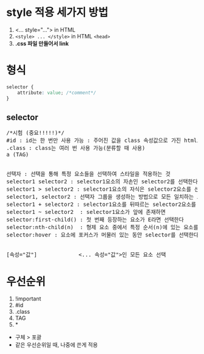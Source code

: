 # style 적용 세가지 방법
1. <... style="..."> in HTML
1. ```<style> ... </style>``` in HTML ```<head>```
1. __.css 파일 만들어서 link__

# 형식
```css 
selector {
    attribute: value; /*comment*/
}
```

## selector
<pre>
/*시험 (중요!!!!!)*/
#id : id는 한 번만 사용 가능 : 주어진 값을 class 속성값으로 가진 html요소를 찾아 
.class : class는 여러 번 사용 가능(분류할 때 사용)
a (TAG)


선택자 : 선택을 통해 특정 요소들을 선택하여 스타일을 적용하는 것
selector1 selector2 : selector1요소의 자손인 selector2를 선택한다
selector1 > selector2 : selector1요소의 자식은 selector2요소를 선택한다
selector1, selector2 : 선택자 그룹을 생성하는 방법으로 모든 일치하는 노드를 선택
selector1 + selector2 : selector1요소를 뒤따르는 selector2요소를 선택한다.(selecotr1 바로 옆에 selector2가 있으면 !!*selector2*!!를 선택함) / selector`의 첫째 자매 selector2 하나 선택
selector1 ~ selector2  : selector1요소가 앞에 존재하면          selector2요소를 선택한다. / selector1의 자매 중 모든 selector2 선택
selector:first-child() : 첫 번째 등장하는 요소가 E라면 선택한다
selector:nth-child(n)  : 형제 요소 중에서 특정 순서(n)에 있는 요소를 선택할 때 사용
selector:hover : 요소에 포커스가 머물러 있는 동안 selector를 선택한다.


[속성="값"]             <... 속성="값">인 모든 요소 선택
</pre>

# 우선순위
1. !important
2. #id
3. .class
4. TAG
5. \*
- 구체 > 포괄
- 같은 우선순위일 때, 나중에 쓴게 적용



